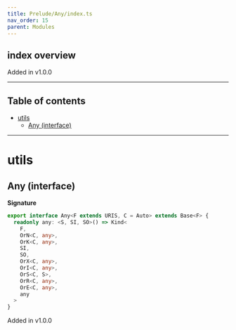 ```yaml
---
title: Prelude/Any/index.ts
nav_order: 15
parent: Modules
---
```


## index overview

Added in v1.0.0

---

<h2 class="text-delta">Table of contents</h2>

- [utils](#utils)
  - [Any (interface)](#any-interface)

---

# utils

## Any (interface)

**Signature**

```ts
export interface Any<F extends URIS, C = Auto> extends Base<F> {
  readonly any: <S, SI, SO>() => Kind<
    F,
    OrN<C, any>,
    OrK<C, any>,
    SI,
    SO,
    OrX<C, any>,
    OrI<C, any>,
    OrS<C, S>,
    OrR<C, any>,
    OrE<C, any>,
    any
  >
}
```

Added in v1.0.0

